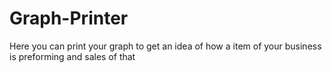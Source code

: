 # Graph-Printer
Here you can print your graph to get an idea of how a item of your business is preforming and sales of that
